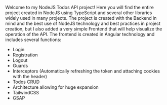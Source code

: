 Welcome to my NodeJS Todos API project! Here you will find the entire project created in NodeJS using TypeScript and several other libraries widely used in many projects. The project is created with the Backend in mind and the best use of NodeJS technology and best practices in project creation, but I also added a very simple Frontend that will help visualize the operation of the API. The frontend is created in Angular technology and includes several functions:
- Login
- Registration
- Logout
- Guards
- Interceptors (Automatically refreshing the token and attaching cookies with the header)
- Todos CRUD
- Architecture allowing for huge expansion
- TailwindCSS
- GSAP